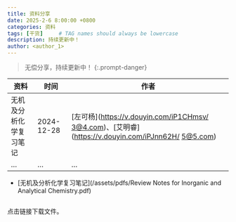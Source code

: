 ```yaml
---
title: 资料分享
date: 2025-2-6 8:00:00 +0800
categories: 资料
tags: [干货]     # TAG names should always be lowercase
description: 持续更新中！
author: <author_1>
---
```


>无偿分享，持续更新中！
{:.prompt-danger}

|  资料   | 时间  | 作者  |
|  ----  | ----  | ----  |
| 无机及分析化学复习笔记  | 2024-12-28 |  [左可杨](https://v.douyin.com/iP1CHmsv/ 3@4.com)、[艾明睿](https://v.douyin.com/iPJnn62H/ 5@5.com) |
| …  | … | … |

* [无机及分析化学复习笔记](/assets/pdfs/Review Notes for Inorganic and Analytical Chemistry.pdf)

<div id="pdf-container" style="width: 100%; overflow-x: auto;"></div>

<script src="/assets/pdfjs/build/pdf.js"></script>
<script>
  // PDF 文件路径（相对于 Jekyll 的根目录）
  const pdfUrl = '/assets/pdfs/Review Notes for Inorganic and Analytical Chemistry.pdf';

  // 加载并渲染 PDF
  pdfjsLib.getDocument(pdfUrl).promise.then(pdf => {
    const container = document.getElementById('pdf-container');

    // 逐页渲染 PDF
    for (let pageNum = 1; pageNum <= pdf.numPages; pageNum++) {
      pdf.getPage(pageNum).then(page => {
        // 创建画布
        const canvas = document.createElement('canvas');
        container.appendChild(canvas);

        // 设置画布尺寸
        const viewport = page.getViewport({ scale: 1 }); // 缩放比例（可调整）
        canvas.height = viewport.height;
        canvas.width = viewport.width;

        // 渲染页面
        page.render({
          canvasContext: canvas.getContext('2d'),
          viewport: viewport
        });
      });
    }
  }).catch(error => {
    console.error('PDF 加载失败:', error);
    // 显示错误信息或备用链接
    document.getElementById('pdf-container').innerHTML = `
      <p>无法加载 PDF 文件，请 <a href="${pdfUrl}" target="_blank">点击此处下载</a>。</p>
    `;
  });
</script>

点击链接下载文件。
